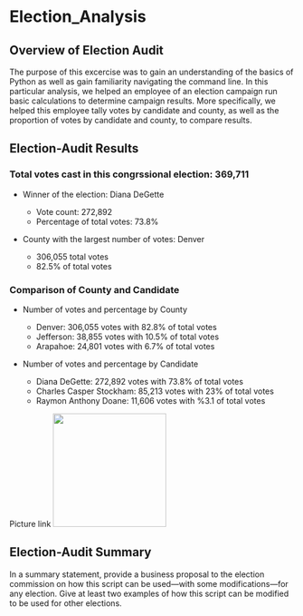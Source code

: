 # Election_Analysis

## Overview of Election Audit
The purpose of this excercise was to gain an understanding of the basics of Python as well as gain familiarity navigating the command line. In this particular analysis, we helped an employee of an election campaign run basic calculations to determine campaign results. More specifically, we helped this employee tally votes by candidate and county, as well as the proportion of votes by candidate and county, to compare results.

## Election-Audit Results


### Total votes cast in this congrssional election: 369,711




* Winner of the election: Diana DeGette
  * Vote count: 272,892
  * Percentage of total votes: 73.8%



* County with the largest number of votes: Denver
  * 306,055 total votes
  * 82.5% of total votes
  
  


### Comparison of County and Candidate



* Number of votes and percentage by County
  * Denver: 306,055 votes with 82.8% of total votes
  * Jefferson: 38,855 votes with 10.5% of total votes
  * Arapahoe: 24,801 votes with 6.7% of total votes



* Number of votes and percentage by Candidate
  * Diana DeGette: 272,892 votes with 73.8% of total votes
  * Charles Casper Stockham: 85,213 votes with 23% of total votes
  * Raymon Anthony Doane: 11,606 votes with %3.1 of total votes



Picture link
<img src="" width="200" height="200" />

## Election-Audit Summary
In a summary statement, provide a business proposal to the election commission on how this script can be used—with some modifications—for any election. Give at least two examples of how this script can be modified to be used for other elections.
